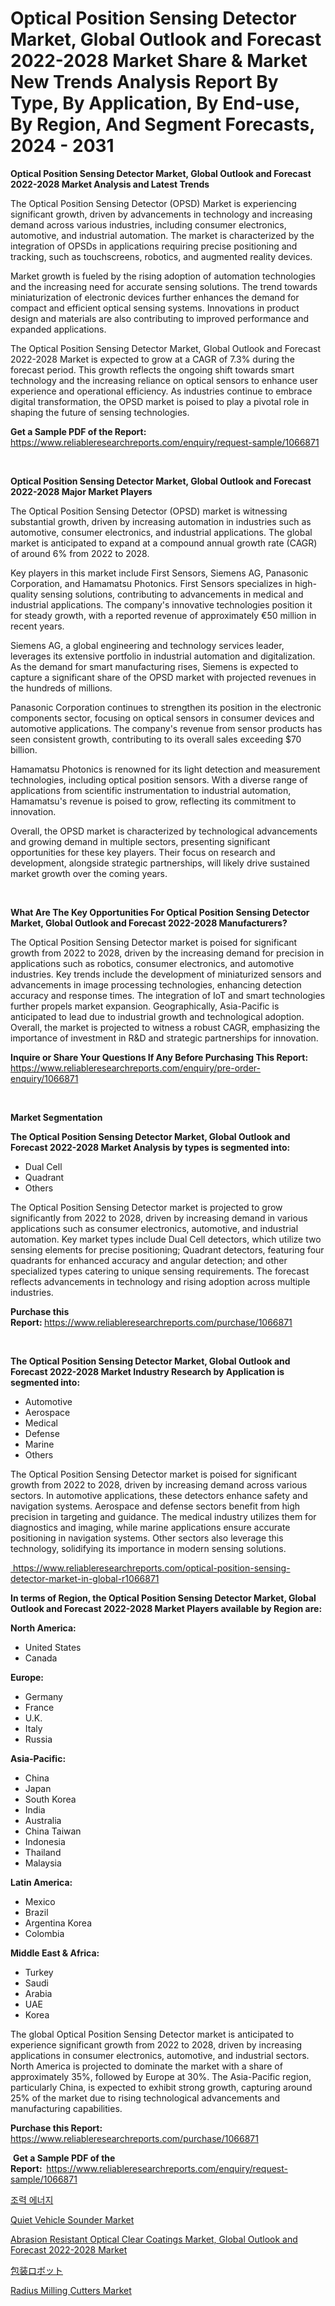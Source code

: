 <p><h1>Optical Position Sensing Detector Market, Global Outlook and Forecast 2022-2028 Market Share & Market New Trends Analysis Report By Type, By Application, By End-use, By Region, And Segment Forecasts, 2024 - 2031</h1></p><p><strong>Optical Position Sensing Detector Market, Global Outlook and Forecast 2022-2028 Market Analysis and Latest Trends</strong></p>
<p><p>The Optical Position Sensing Detector (OPSD) Market is experiencing significant growth, driven by advancements in technology and increasing demand across various industries, including consumer electronics, automotive, and industrial automation. The market is characterized by the integration of OPSDs in applications requiring precise positioning and tracking, such as touchscreens, robotics, and augmented reality devices.</p><p>Market growth is fueled by the rising adoption of automation technologies and the increasing need for accurate sensing solutions. The trend towards miniaturization of electronic devices further enhances the demand for compact and efficient optical sensing systems. Innovations in product design and materials are also contributing to improved performance and expanded applications.</p><p>The Optical Position Sensing Detector Market, Global Outlook and Forecast 2022-2028 Market is expected to grow at a CAGR of 7.3% during the forecast period. This growth reflects the ongoing shift towards smart technology and the increasing reliance on optical sensors to enhance user experience and operational efficiency. As industries continue to embrace digital transformation, the OPSD market is poised to play a pivotal role in shaping the future of sensing technologies.</p></p>
<p><strong>Get a Sample PDF of the Report:&nbsp;</strong> <a href="https://www.reliableresearchreports.com/enquiry/request-sample/1066871">https://www.reliableresearchreports.com/enquiry/request-sample/1066871</a></p>
<p>&nbsp;</p>
<p><strong>Optical Position Sensing Detector Market, Global Outlook and Forecast 2022-2028 Major Market Players</strong></p>
<p><p>The Optical Position Sensing Detector (OPSD) market is witnessing substantial growth, driven by increasing automation in industries such as automotive, consumer electronics, and industrial applications. The global market is anticipated to expand at a compound annual growth rate (CAGR) of around 6% from 2022 to 2028.</p><p>Key players in this market include First Sensors, Siemens AG, Panasonic Corporation, and Hamamatsu Photonics. First Sensors specializes in high-quality sensing solutions, contributing to advancements in medical and industrial applications. The company's innovative technologies position it for steady growth, with a reported revenue of approximately €50 million in recent years.</p><p>Siemens AG, a global engineering and technology services leader, leverages its extensive portfolio in industrial automation and digitalization. As the demand for smart manufacturing rises, Siemens is expected to capture a significant share of the OPSD market with projected revenues in the hundreds of millions.</p><p>Panasonic Corporation continues to strengthen its position in the electronic components sector, focusing on optical sensors in consumer devices and automotive applications. The company's revenue from sensor products has seen consistent growth, contributing to its overall sales exceeding $70 billion.</p><p>Hamamatsu Photonics is renowned for its light detection and measurement technologies, including optical position sensors. With a diverse range of applications from scientific instrumentation to industrial automation, Hamamatsu's revenue is poised to grow, reflecting its commitment to innovation.</p><p>Overall, the OPSD market is characterized by technological advancements and growing demand in multiple sectors, presenting significant opportunities for these key players. Their focus on research and development, alongside strategic partnerships, will likely drive sustained market growth over the coming years.</p></p>
<p>&nbsp;</p>
<p><strong>What Are The Key Opportunities For Optical Position Sensing Detector Market, Global Outlook and Forecast 2022-2028 Manufacturers?</strong></p>
<p><p>The Optical Position Sensing Detector market is poised for significant growth from 2022 to 2028, driven by the increasing demand for precision in applications such as robotics, consumer electronics, and automotive industries. Key trends include the development of miniaturized sensors and advancements in image processing technologies, enhancing detection accuracy and response times. The integration of IoT and smart technologies further propels market expansion. Geographically, Asia-Pacific is anticipated to lead due to industrial growth and technological adoption. Overall, the market is projected to witness a robust CAGR, emphasizing the importance of investment in R&D and strategic partnerships for innovation.</p></p>
<p><strong>Inquire or Share Your Questions If Any Before Purchasing This Report:</strong> <a href="https://www.reliableresearchreports.com/enquiry/pre-order-enquiry/1066871">https://www.reliableresearchreports.com/enquiry/pre-order-enquiry/1066871</a></p>
<p>&nbsp;</p>
<p><strong>Market Segmentation</strong></p>
<p><strong>The Optical Position Sensing Detector Market, Global Outlook and Forecast 2022-2028 Market Analysis by types is segmented into:</strong></p>
<p><ul><li>Dual Cell</li><li>Quadrant</li><li>Others</li></ul></p>
<p><p>The Optical Position Sensing Detector market is projected to grow significantly from 2022 to 2028, driven by increasing demand in various applications such as consumer electronics, automotive, and industrial automation. Key market types include Dual Cell detectors, which utilize two sensing elements for precise positioning; Quadrant detectors, featuring four quadrants for enhanced accuracy and angular detection; and other specialized types catering to unique sensing requirements. The forecast reflects advancements in technology and rising adoption across multiple industries.</p></p>
<p><strong>Purchase this Report:&nbsp;</strong><a href="https://www.reliableresearchreports.com/purchase/1066871">https://www.reliableresearchreports.com/purchase/1066871</a></p>
<p>&nbsp;</p>
<p><strong>The Optical Position Sensing Detector Market, Global Outlook and Forecast 2022-2028 Market Industry Research by Application is segmented into:</strong></p>
<p><ul><li>Automotive</li><li>Aerospace</li><li>Medical</li><li>Defense</li><li>Marine</li><li>Others</li></ul></p>
<p><p>The Optical Position Sensing Detector market is poised for significant growth from 2022 to 2028, driven by increasing demand across various sectors. In automotive applications, these detectors enhance safety and navigation systems. Aerospace and defense sectors benefit from high precision in targeting and guidance. The medical industry utilizes them for diagnostics and imaging, while marine applications ensure accurate positioning in navigation systems. Other sectors also leverage this technology, solidifying its importance in modern sensing solutions.</p></p>
<p><a href="https://www.reliableresearchreports.com/optical-position-sensing-detector-market-in-global-r1066871">&nbsp;https://www.reliableresearchreports.com/optical-position-sensing-detector-market-in-global-r1066871</a></p>
<p><strong>In terms of Region, the Optical Position Sensing Detector Market, Global Outlook and Forecast 2022-2028 Market Players available by Region are:</strong></p>
<p>
    <p> <strong> North America: </strong>
        <ul>
            <li>United States</li>
            <li>Canada</li>
        </ul>
        </p> 
    <p> <strong> Europe: </strong>
        <ul>
            <li>Germany</li>
            <li>France</li>
            <li>U.K.</li>
            <li>Italy</li>
            <li>Russia</li>
        </ul>
        </p> 
    <p> <strong> Asia-Pacific: </strong>
        <ul>
            <li>China</li>
            <li>Japan</li>
            <li>South Korea</li>
            <li>India</li>
            <li>Australia</li>
            <li>China Taiwan</li>
            <li>Indonesia</li>
            <li>Thailand</li>
            <li>Malaysia</li>
        </ul>
        </p> 
    <p> <strong> Latin America: </strong>
        <ul>
            <li>Mexico</li>
            <li>Brazil</li>
            <li>Argentina Korea</li>
            <li>Colombia</li>
        </ul>
        </p> 
    <p> <strong> Middle East & Africa: </strong>
        <ul>
            <li>Turkey</li>
            <li>Saudi</li>
            <li>Arabia</li>
            <li>UAE</li>
            <li>Korea</li>
        </ul>
    </p>
    </p>
<p><p>The global Optical Position Sensing Detector market is anticipated to experience significant growth from 2022 to 2028, driven by increasing applications in consumer electronics, automotive, and industrial sectors. North America is projected to dominate the market with a share of approximately 35%, followed by Europe at 30%. The Asia-Pacific region, particularly China, is expected to exhibit strong growth, capturing around 25% of the market due to rising technological advancements and manufacturing capabilities.</p></p>
<p><strong>Purchase this Report: </strong><a href="https://www.reliableresearchreports.com/purchase/1066871">https://www.reliableresearchreports.com/purchase/1066871</a></p>
<p>&nbsp;<strong>Get a Sample PDF of the Report:&nbsp;&nbsp;</strong><a href="https://www.reliableresearchreports.com/enquiry/request-sample/1066871">https://www.reliableresearchreports.com/enquiry/request-sample/1066871</a></p>
<p><strong></strong></p>
<p><p><a href="https://medium.com/@ixknzplk81/%EC%A1%B0%EC%88%98-%EC%97%90%EB%84%88%EC%A7%80-%EC%8B%9C%EC%9E%A5-%EC%8B%9C%EC%9E%A5-%EC%84%B8%EB%B6%84%ED%99%94-%EC%A7%80%EB%A6%AC%EC%A0%81-%EC%A7%80%EC%97%AD-%EB%B0%8F-2031%EB%85%84%EA%B9%8C%EC%A7%80%EC%9D%98-%EC%8B%9C%EC%9E%A5-%EC%A0%84%EB%A7%9D-62da8622feb4">조력 에너지</a></p><p><a href="https://medium.com/@bernadette.james576/comprehensive-analysis-of-the-global-quiet-vehicle-sounder-market-growth-trends-market-forecasts-771dd7597b65">Quiet Vehicle Sounder Market</a></p><p><a href="https://github.com/GroverBarry/Market-Research-Report-List-7/blob/main/abrasion-resistant-optical-clear-coatings-market-global-outlook-and-forecast-2022-2028-market.md">Abrasion Resistant Optical Clear Coatings Market, Global Outlook and Forecast 2022-2028 Market</a></p><p><a href="https://medium.com/@shepardelmer/%E3%83%91%E3%83%83%E3%82%B1%E3%83%BC%E3%82%B8%E3%83%B3%E3%82%B0%E3%83%AD%E3%83%9C%E3%83%83%E3%83%88%E5%B8%82%E5%A0%B4%E3%81%AE%E5%8B%95%E5%90%91%E3%81%A8%E6%88%90%E9%95%B7%E8%A6%81%E5%9B%A0%E3%82%92%E5%88%86%E6%9E%90%E3%81%97-2024%E5%B9%B4%E3%81%8B%E3%82%892031%E5%B9%B4%E3%81%BE%E3%81%A7%E3%81%AE%E4%BA%88%E6%B8%AC%E3%82%92%E8%A1%8C%E3%81%84%E3%81%BE%E3%81%97%E3%81%9F-64b6b739b4af">包装ロボット</a></p><p><a href="https://www.linkedin.com/pulse/radius-milling-cutters-market-growth-segmentation-regional-vdamc?trackingId=iJCCLtIQSSCF7jYpvyXlOA%3D%3D">Radius Milling Cutters Market</a></p></p>